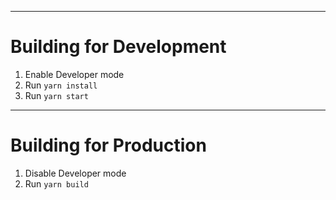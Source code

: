 <hr>

# Building for Development
1. Enable Developer mode
2. Run `yarn install`
3. Run `yarn start`


<hr>

# Building for Production 
1. Disable Developer mode
3. Run `yarn build`